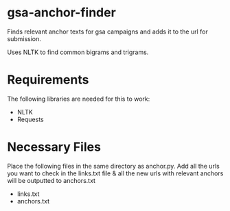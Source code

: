 gsa-anchor-finder
=================

Finds relevant anchor texts for gsa campaigns and adds it to the url for submission.

Uses NLTK to find common bigrams and trigrams.

<h1>Requirements</h1>

The following libraries are needed for this to work:

<ul>
  <li>NLTK</li>
  <li>Requests</li>
</ul>

<h1>Necessary Files</h1>

Place the following files in the same directory as anchor.py. Add all the urls you want to check in the links.txt file & all the new urls with relevant anchors will be outputted to anchors.txt

<ul>
  <li>links.txt</li>
  <li>anchors.txt</li>
</ul>
